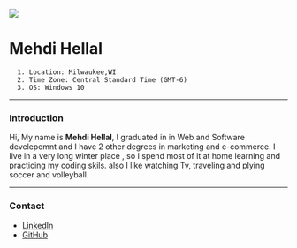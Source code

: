 ![]("https://sparmsdc-static.s3.amazonaws.com/uploads/2017/09/GIS-developer-types-FIG-2-e1505225536728.jpg")

# Mehdi Hellal

      1. Location: Milwaukee,WI
      2. Time Zone: Central Standard Time (GMT-6)
      3. OS: Windows 10

---

### Introduction

Hi, My name is **Mehdi Hellal**, I graduated in in Web and Software develepemnt and I have 2 other degrees in marketing and e-commerce.
I live in a very long winter place , so I spend most of it at home learning and practicing my coding skils.
also I like watching Tv, traveling and plying soccer and volleyball.

---

### Contact

- [LinkedIn](https://www.linkedin.com/in/mehdi-hellal/)
- [GitHub](https://github.com/MehdiHellal)
